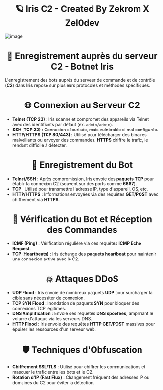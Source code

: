 <h1 align="center">🪐 Iris C2 - Created By Zekrom X Zel0dev</h1>

![image](https://github.com/user-attachments/assets/968c5340-6b6b-474b-ac2b-ec740248e0c9)

<h1 align="center">🔐 Enregistrement auprès du serveur C2 - Botnet Iris</h1>

L'enregistrement des bots auprès du serveur de commande et de contrôle (**C2**) dans **Iris** repose sur plusieurs protocoles et méthodes spécifiques.

<h1 align="center">🌐 Connexion au Serveur C2</h1>

- **Telnet (TCP 23)** : Iris scanne et compromet des appareils via Telnet avec des identifiants par défaut (ex. `admin/admin`).
- **SSH (TCP 22)** : Connexion sécurisée, mais vulnérable si mal configurée.
- **HTTP/HTTPS (TCP 80/443)** : Utilisé pour télécharger des binaires malveillants ou envoyer des commandes. **HTTPS** chiffre le trafic, le rendant difficile à détecter.

<h1 align="center">📡 Enregistrement du Bot</h1>

- **Telnet/SSH** : Après compromission, Iris envoie des **paquets TCP** pour établir la connexion C2 (souvent sur des ports comme **6667**).
- **TCP** : Utilisé pour transmettre l'adresse IP, type d'appareil, OS, etc.
- **HTTP/HTTPS** : Informations envoyées via des requêtes **GET/POST** avec chiffrement via **HTTPS**.

<h1 align="center">🔄 Vérification du Bot et Réception des Commandes</h1>

- **ICMP (Ping)** : Vérification régulière via des requêtes **ICMP Echo Request**.
- **TCP (Heartbeats)** : Iris échange des **paquets heartbeat** pour maintenir une connexion active avec le C2.

<h1 align="center">💥 Attaques DDoS</h1>

- **UDP Flood** : Iris envoie de nombreux paquets **UDP** pour surcharger la cible sans nécessiter de connexion.
- **TCP SYN Flood** : Inondation de paquets **SYN** pour bloquer des connexions TCP légitimes.
- **DNS Amplification** : Envoie des requêtes **DNS spoofées**, amplifiant le volume d'attaque via les serveurs DNS.
- **HTTP Flood** : Iris envoie des requêtes **HTTP GET/POST** massives pour épuiser les ressources d'un serveur web.

<h1 align="center">🛡️ Techniques d'Obfuscation</h1>

- **Chiffrement SSL/TLS** : Utilisé pour chiffrer les communications et masquer le trafic entre les bots et le C2.
- **Rotation d'IP (Fast Flux)** : Changement fréquent des adresses IP ou domaines du C2 pour éviter la détection.

